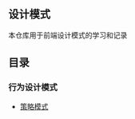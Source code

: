 ## 设计模式

本仓库用于前端设计模式的学习和记录

## 目录

### 行为设计模式

- [策略模式](https://github.com/Vibing/design-patterns/blob/main/%E7%AD%96%E7%95%A5%E6%A8%A1%E5%BC%8F/README.md)
